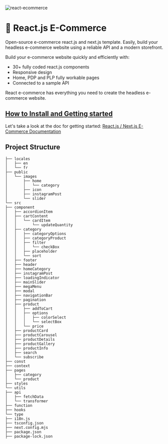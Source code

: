 ![react-ecommerce](https://github.com/user-attachments/assets/1c37fc6b-7c3c-4298-8ede-91a479ee1263)

# 🚀 React.js E-Commerce 
Open-source e-commerce react.js and next.js template. Easily, build your headless e-commerce website using a reliable API and a modern storefront.

Build your e-commerce website quickly and efficiently with:
- 30+ fully coded react.js components
- Responsive design
- Home, PDP and PLP fully workable pages
- Connected to a sample API

React e-commerce has everything you need to create the headless e-commerce website.

## [How to Install and Getting started](https://binshops.com/docs/next-ecommerce/)
Let's take a look at the doc for getting started: [React.js / Next.js E-Commerce Documentation](https://binshops.com/docs/next-ecommerce/)

## Project Structure

```
├── locales
│   ├── en
│   └── fr
├── public
│   └── images
│       ├── home
│       │   └── category
│       ├── icon
│       ├── instagramPost
│       └── slider
└── src
├── component
│   ├── accordionItem
│   ├── cartContent
│   │   └── cardItem
│   │       └── updateQuantity
│   ├── category
│   │   ├── categoryOptions
│   │   ├── categoryProduct
│   │   ├── filter
│   │   │   └── checkBox
│   │   ├── placeholder
│   │   └── sort
│   ├── footer
│   ├── header
│   ├── homeCategory
│   ├── instagramPost
│   ├── loadingIndicator
│   ├── mainSlider
│   ├── megaMenu
│   ├── modal
│   ├── navigationBar
│   ├── pagination
│   ├── product
│   │   ├── addToCart
│   │   ├── options
│   │   │   ├── colorSelect
│   │   │   └── selectBox
│   │   └── price
│   ├── productCard
│   ├── productCarousel
│   ├── productDetails
│   ├── productGallery
│   ├── productInfo
│   ├── search
│   └── subscribe
├── const
├── context
├── pages
│   ├── category
│   └── product
├── styles
└── utils
├── api
│   ├── fetchData
│   └── transformer
├── function
├── hooks
└── type
├── i18n.js
├── tsconfig.json
├── next.config.mjs
├── package.json
├── package-lock.json

```
